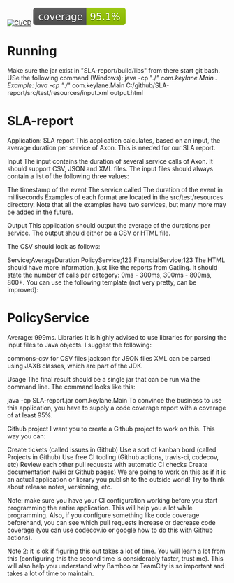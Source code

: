 [![CI/CD](https://github.com/wverveer/SLA-report/actions/workflows/gradle.yml/badge.svg)](https://github.com/wverveer/SLA-report/actions/workflows/gradle.yml)
[![Coverage](.github/badges/jacoco.svg)](jacoco.svg)
# Running 
Make sure the jar exist in "SLA-report/build/libs" from there start git bash. 
USe the following command (Windows): java -cp "./*" com.keylane.Main <inputFilePath> <outputFilePath>.
Example: java -cp "./*" com.keylane.Main C:/github/SLA-report/src/test/resources/input.xml output.html

# SLA-report
Application: SLA report
This application calculates, based on an input, the average duration per service of Axon. This is needed for our SLA report.

Input
The input contains the duration of several service calls of Axon. It should support CSV, JSON and XML files. The input files should always contain a list of the following three values:

The timestamp of the event
The service called
The duration of the event in milliseconds
Examples of each format are located in the src/test/resources directory. Note that all the examples have two services, but many more may be added in the future.

Output
This application should output the average of the durations per service. The output should either be a CSV or HTML file.

The CSV should look as follows:

Service;AverageDuration
PolicyService;123
FinancialService;123
The HTML should have more information, just like the reports from Gatling. It should state the number of calls per category: 0ms - 300ms, 300ms - 800ms, 800+. You can use the following template (not very pretty, can be improved):


<html lang="">
<head>
    <script
            src="https://cdnjs.cloudflare.com/ajax/libs/Chart.js/2.9.4/Chart.js">
    </script>
    <title>Template</title>
</head>
<body>

<h1>PolicyService</h1>
Average: 999ms.
<canvas id="myChart" style="width:100%;max-width:600px"></canvas>

<script>
var xValues = ["0-300ms", "300ms-800ms", "800ms +"];
var yValues = [1, 2, 3];
var barColors = ["red", "green","blue"];

new Chart("myChart", {
  type: "pie",
  data: {
    labels: xValues,
    datasets: [{
      backgroundColor: barColors,
      data: yValues
    }]
  }
});
</script>
</body>
</html>
Libraries
It is highly advised to use libraries for parsing the input files to Java objects. I suggest the following:

commons-csv for CSV files
jackson for JSON files
XML can be parsed using JAXB classes, which are part of the JDK.

Usage
The final result should be a single jar that can be run via the command line. The command looks like this:

java -cp SLA-report.jar com.keylane.Main <path-to-file>
To convince the business to use this application, you have to supply a code coverage report with a coverage of at least 95%.

Github project
I want you to create a Github project to work on this. This way you can:

Create tickets (called issues in Github)
Use a sort of kanban bord (called Projects in Github)
Use free CI tooling (Github actions, travis-ci, codecov, etc)
Review each other pull requests with automatic CI checks
Create documentation (wiki or Github pages)
We are going to work on this as if it is an actual application or library you publish to the outside world! Try to think about release notes, versioning, etc.

Note: make sure you have your CI configuration working before you start programming the entire application. This will help you a lot while programming. Also, if you configure something like code coverage beforehand, you can see which pull requests increase or decrease code coverage (you can use codecov.io or google how to do this with Github actions).

Note 2: it is ok if figuring this out takes a lot of time. You will learn a lot from this (configuring this the second time is considerably faster, trust me). This will also help you understand why Bamboo or TeamCity is so important and takes a lot of time to maintain.
